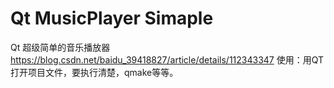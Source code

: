 # Qt MusicPlayer Simaple
 Qt 超级简单的音乐播放器
https://blog.csdn.net/baidu_39418827/article/details/112343347
使用：用QT打开项目文件，要执行清楚，qmake等等。
